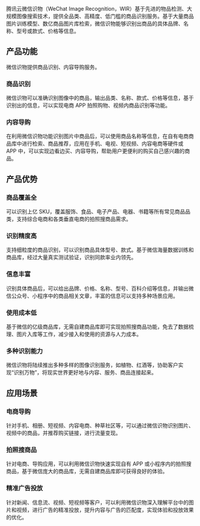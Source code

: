 腾讯云微信识物（WeChat Image Recognition，WIR）基于先进的物品检测、大规模图像搜索技术，提供全品类、高精度、低门槛的商品识别服务。基于大量商品图片训练模型、数亿商品图片库检索，微信识物能够识别出商品的具体品牌、名称、型号或款式、价格等信息。

## 产品功能
微信识物提供商品识别、内容导购服务。
### 商品识别
微信识物可以准确识别图像中的商品，输出品类、名称、款式、价格等信息，基于识别出的信息，可以实现电商 APP 拍照购物、视频内商品识别等功能。
### 内容导购
在利用微信识物功能识别图片中商品后，可以使用商品名称等信息，在自有电商商品库中进行检索、商品推荐，应用在手机、电视、短视频、内容电商等硬件或 APP 中，可以实现边看边买、内容导购，帮助用户更便利的购买自己感兴趣的商品。

## 产品优势
### 商品覆盖全
可以识别上亿 SKU，覆盖服饰、食品、电子产品、电器、书籍等所有常见商品品类，支持综合电商和各类垂直电商的拍照搜商品需求。
### 识别精度高
支持细粒度的商品识别，可以识别商品具体型号、款式。基于微信海量数据训练和商品库，经过大量真实测试验证，识别同款率业内领先。
### 信息丰富
识别具体商品后，可以给出品牌、价格、名称、型号、百科介绍等信息，并输出微信公众号、小程序中的商品相关文章，丰富的信息可以支持多种场景应用。
### 使用成本低
基于微信的亿级商品库，无需自建商品库即可实现拍照搜商品功能，免去了数据梳理、图片入库等工作，减少接入和使用的资源与人力成本。
### 多种识别能力
微信识物将陆续推出多种多样的图像识别服务，如植物、红酒等，协助客户实现“识别万物”，将现实世界更好地与内容、服务、商品连接起来。

## 应用场景
### 电商导购
针对手机、相册、短视频、内容电商、种草社区等，可以通过微信识物识别图片、视频中的商品，并推荐购买链接，进行流量变现。
### 拍照搜商品
针对电商、导购应用，可以利用微信识物快速实现自有 APP 或小程序内的拍照搜商品，基于微信庞大的商品库，无需自建商品库即可获得良好的体验。
### 精准广告投放
针对新闻、信息流、视频、短视频等客户，可以利用微信识物深入理解平台中的图片和视频，进行广告的精准投放，提升内容与广告的匹配度，实现体验和投放效果的优化。
